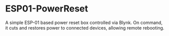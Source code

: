 # ESP01-PowerReset
A simple ESP-01 based power reset box controlled via Blynk. On command, it cuts and restores power to connected devices, allowing remote rebooting.
